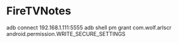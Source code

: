 # FireTVNotes

adb connect 192.168.1.111:5555
adb shell pm grant com.wolf.arlscr android.permission.WRITE_SECURE_SETTINGS
